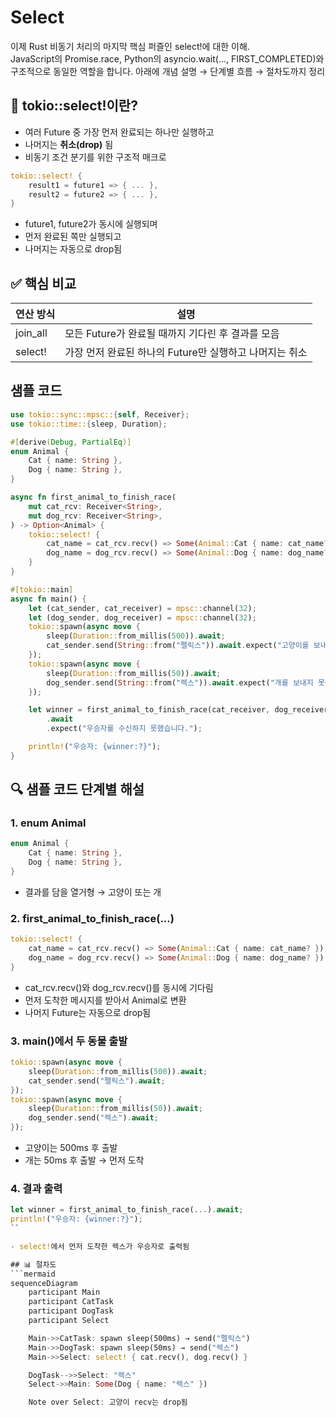 # Select
이제 Rust 비동기 처리의 마지막 핵심 퍼즐인 select!에 대한 이해.  
JavaScript의 Promise.race, Python의 asyncio.wait(..., FIRST_COMPLETED)와 구조적으로 동일한 역할을 합니다. 
아래에 개념 설명 → 단계별 흐름 → 절차도까지 정리

## 🧩 tokio::select!이란?
- 여러 Future 중 가장 먼저 완료되는 하나만 실행하고
- 나머지는 **취소(drop)** 됨
- 비동기 조건 분기를 위한 구조적 매크로
```rust
tokio::select! {
    result1 = future1 => { ... },
    result2 = future2 => { ... },
}
```

- future1, future2가 동시에 실행되며
- 먼저 완료된 쪽만 실행되고
- 나머지는 자동으로 drop됨

## ✅ 핵심 비교
| 연산 방식   | 설명                                                  |
|-------------|-------------------------------------------------------|
| join_all    | 모든 Future가 완료될 때까지 기다린 후 결과를 모음     |
| select!     | 가장 먼저 완료된 하나의 Future만 실행하고 나머지는 취소 |


## 샘플 코드
```rust
use tokio::sync::mpsc::{self, Receiver};
use tokio::time::{sleep, Duration};

#[derive(Debug, PartialEq)]
enum Animal {
    Cat { name: String },
    Dog { name: String },
}

async fn first_animal_to_finish_race(
    mut cat_rcv: Receiver<String>,
    mut dog_rcv: Receiver<String>,
) -> Option<Animal> {
    tokio::select! {
        cat_name = cat_rcv.recv() => Some(Animal::Cat { name: cat_name? }),
        dog_name = dog_rcv.recv() => Some(Animal::Dog { name: dog_name? })
    }
}

#[tokio::main]
async fn main() {
    let (cat_sender, cat_receiver) = mpsc::channel(32);
    let (dog_sender, dog_receiver) = mpsc::channel(32);
    tokio::spawn(async move {
        sleep(Duration::from_millis(500)).await;
        cat_sender.send(String::from("펠릭스")).await.expect("고양이를 보내지 못했습니다.");
    });
    tokio::spawn(async move {
        sleep(Duration::from_millis(50)).await;
        dog_sender.send(String::from("렉스")).await.expect("개를 보내지 못했습니다.");
    });

    let winner = first_animal_to_finish_race(cat_receiver, dog_receiver)
        .await
        .expect("우승자를 수신하지 못했습니다.");

    println!("우승자: {winner:?}");
}

```

## 🔍 샘플 코드 단계별 해설
### 1. enum Animal
```rust
enum Animal {
    Cat { name: String },
    Dog { name: String },
}
```

- 결과를 담을 열거형 → 고양이 또는 개

### 2. first_animal_to_finish_race(...)
```rust
tokio::select! {
    cat_name = cat_rcv.recv() => Some(Animal::Cat { name: cat_name? }),
    dog_name = dog_rcv.recv() => Some(Animal::Dog { name: dog_name? })
}
```

- cat_rcv.recv()와 dog_rcv.recv()를 동시에 기다림
- 먼저 도착한 메시지를 받아서 Animal로 변환
- 나머지 Future는 자동으로 drop됨

### 3. main()에서 두 동물 출발
```rust
tokio::spawn(async move {
    sleep(Duration::from_millis(500)).await;
    cat_sender.send("펠릭스").await;
});
tokio::spawn(async move {
    sleep(Duration::from_millis(50)).await;
    dog_sender.send("렉스").await;
});
```

- 고양이는 500ms 후 출발
- 개는 50ms 후 출발 → 먼저 도착

### 4. 결과 출력
```rust
let winner = first_animal_to_finish_race(...).await;
println!("우승자: {winner:?}");
``

- select!에서 먼저 도착한 렉스가 우승자로 출력됨

## 📊 절차도
```mermaid
sequenceDiagram
    participant Main
    participant CatTask
    participant DogTask
    participant Select

    Main->>CatTask: spawn sleep(500ms) → send("펠릭스")
    Main->>DogTask: spawn sleep(50ms) → send("렉스")
    Main->>Select: select! { cat.recv(), dog.recv() }

    DogTask-->>Select: "렉스"
    Select->>Main: Some(Dog { name: "렉스" })

    Note over Select: 고양이 recv는 drop됨

```




